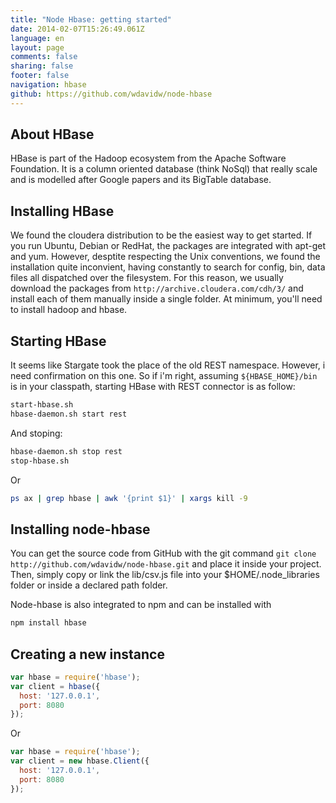 ```yaml
---
title: "Node Hbase: getting started"
date: 2014-02-07T15:26:49.061Z
language: en
layout: page
comments: false
sharing: false
footer: false
navigation: hbase
github: https://github.com/wdavidw/node-hbase
---
```


About HBase
-----------

HBase is part of the Hadoop ecosystem from the Apache Software Foundation. It is a column oriented database (think NoSql) that really scale and is modelled after Google papers and its BigTable database.

Installing HBase
----------------

We found the cloudera distribution to be the easiest way to get started. If you run Ubuntu, Debian or RedHat, the packages are integrated with apt-get and yum. However, desptite respecting the Unix conventions, we found the installation quite inconvient, having constantly to search for config, bin, data files all dispatched over the filesystem. For this reason, we usually download the packages from `http://archive.cloudera.com/cdh/3/` and install each of them manually inside a single folder. At minimum, you'll need to install hadoop and hbase.

Starting HBase
--------------

It seems like Stargate took the place of the old REST namespace. However, i need confirmation on this one. So if i'm right, assuming `${HBASE_HOME}/bin` is in your classpath, starting HBase with REST connector is as follow:

```bash
start-hbase.sh
hbase-daemon.sh start rest
```

And stoping:

```bash
hbase-daemon.sh stop rest
stop-hbase.sh
```

Or

```bash
ps ax | grep hbase | awk '{print $1}' | xargs kill -9
```

Installing node-hbase
---------------------

You can get the source code from GitHub with the git command `git clone http://github.com/wdavidw/node-hbase.git` and place it inside your project. 
Then, simply copy or link the lib/csv.js file into your $HOME/.node_libraries folder or inside a declared path folder.

Node-hbase is also integrated to npm and can be installed with

```bash
npm install hbase
```

Creating a new instance
-----------------------

```javascript
var hbase = require('hbase');
var client = hbase({
  host: '127.0.0.1',
  port: 8080
});
```

Or

```javascript
var hbase = require('hbase');
var client = new hbase.Client({
  host: '127.0.0.1',
  port: 8080
});
```
